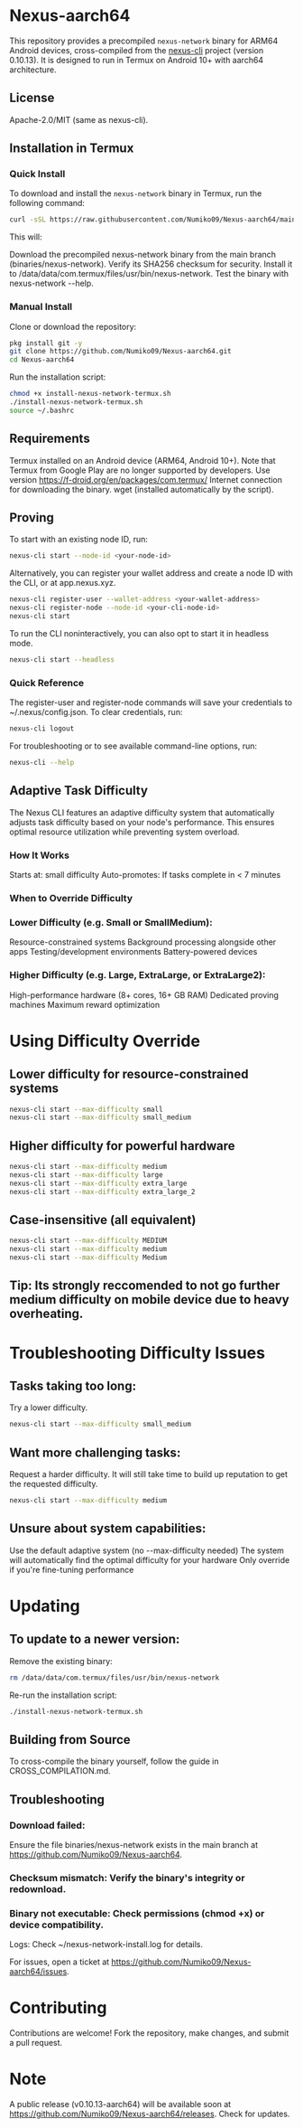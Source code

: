 # Nexus-aarch64

This repository provides a precompiled `nexus-network` binary for ARM64 Android devices, cross-compiled from the [nexus-cli](https://github.com/nexus-xyz/nexus-cli) project (version 0.10.13). It is designed to run in Termux on Android 10+ with aarch64 architecture.

## License
Apache-2.0/MIT (same as nexus-cli).

## Installation in Termux

### Quick Install
To download and install the `nexus-network` binary in Termux, run the following command:

```bash
curl -sSL https://raw.githubusercontent.com/Numiko09/Nexus-aarch64/main/install-nexus-network-termux.sh | bash
```
This will:

Download the precompiled nexus-network binary from the main branch (binaries/nexus-network).
Verify its SHA256 checksum for security.
Install it to /data/data/com.termux/files/usr/bin/nexus-network.
Test the binary with nexus-network --help.

### Manual Install

Clone or download the repository:
```bash
pkg install git -y
git clone https://github.com/Numiko09/Nexus-aarch64.git
cd Nexus-aarch64
```

Run the installation script:
```bash
chmod +x install-nexus-network-termux.sh
./install-nexus-network-termux.sh
source ~/.bashrc
```

## Requirements

Termux installed on an Android device (ARM64, Android 10+).
Note that Termux from Google Play are no longer supported by developers. 
Use version https://f-droid.org/en/packages/com.termux/
Internet connection for downloading the binary. 
wget (installed automatically by the script).

## Proving

To start with an existing node ID, run:
```bash
nexus-cli start --node-id <your-node-id>
```

Alternatively, you can register your wallet address and create a node ID with the CLI, or at app.nexus.xyz.
```bash
nexus-cli register-user --wallet-address <your-wallet-address>
nexus-cli register-node --node-id <your-cli-node-id>
nexus-cli start
```

To run the CLI noninteractively, you can also opt to start it in headless mode.
```bash
nexus-cli start --headless
```

### Quick Reference
The register-user and register-node commands will save your credentials to ~/.nexus/config.json. To clear credentials, run:
```bash
nexus-cli logout
```
For troubleshooting or to see available command-line options, run:
```bash
nexus-cli --help
```
## Adaptive Task Difficulty
The Nexus CLI features an adaptive difficulty system that automatically adjusts task difficulty based on your node's performance. This ensures optimal resource utilization while preventing system overload.

### How It Works
Starts at: small difficulty
Auto-promotes: If tasks complete in < 7 minutes

### When to Override Difficulty
### Lower Difficulty (e.g. Small or SmallMedium):

Resource-constrained systems
Background processing alongside other apps
Testing/development environments
Battery-powered devices

### Higher Difficulty (e.g. Large, ExtraLarge, or ExtraLarge2):

High-performance hardware (8+ cores, 16+ GB RAM)
Dedicated proving machines
Maximum reward optimization
# Using Difficulty Override

## Lower difficulty for resource-constrained systems
```bash
nexus-cli start --max-difficulty small
nexus-cli start --max-difficulty small_medium
```

## Higher difficulty for powerful hardware
```bash
nexus-cli start --max-difficulty medium
nexus-cli start --max-difficulty large
nexus-cli start --max-difficulty extra_large
nexus-cli start --max-difficulty extra_large_2
```

## Case-insensitive (all equivalent)
```bash
nexus-cli start --max-difficulty MEDIUM
nexus-cli start --max-difficulty medium
nexus-cli start --max-difficulty Medium
```

## Tip: Its strongly reccomended to not go further medium difficulty on mobile device due to heavy overheating.

# Troubleshooting Difficulty Issues
## Tasks taking too long:

Try a lower difficulty.
```bash
nexus-cli start --max-difficulty small_medium
```

## Want more challenging tasks:

Request a harder difficulty. It will still take time to build up reputation to get the requested difficulty.
```bash
nexus-cli start --max-difficulty medium
```

## Unsure about system capabilities:

Use the default adaptive system (no --max-difficulty needed)
The system will automatically find the optimal difficulty for your hardware
Only override if you're fine-tuning performance
# Updating

## To update to a newer version:

Remove the existing binary:
```bash
rm /data/data/com.termux/files/usr/bin/nexus-network
```

Re-run the installation script:
```bash
./install-nexus-network-termux.sh
```

## Building from Source

To cross-compile the binary yourself, follow the guide in CROSS_COMPILATION.md.

## Troubleshooting

### Download failed: 
Ensure the file binaries/nexus-network exists in the main branch at https://github.com/Numiko09/Nexus-aarch64.

### Checksum mismatch: Verify the binary's integrity or redownload.

### Binary not executable: Check permissions (chmod +x) or device compatibility.
Logs: Check ~/nexus-network-install.log for details.

For issues, open a ticket at https://github.com/Numiko09/Nexus-aarch64/issues.

# Contributing
Contributions are welcome! Fork the repository, make changes, and submit a pull request.

# Note
A public release (v0.10.13-aarch64) will be available soon at https://github.com/Numiko09/Nexus-aarch64/releases. Check for updates.

